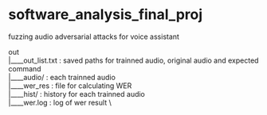 # software_analysis_final_proj
fuzzing audio adversarial attacks for voice assistant


out \
|____out_list.txt : saved paths for trainned audio, original audio and expected command \
|____audio/       : each trainned audio \
|____wer_res      : file for calculating WER \
|____hist/        : history for each trainned audio \
|____wer.log      : log of wer result \
